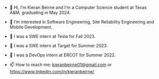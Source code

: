 - 👋 Hi, I’m Kieran Beirne and I'm a Computer Science student at Texas A&M, graduating in May 2024.
- 👀 I’m interested in Software Engineering, Site Reliability Engineering and Mobile Development.
- 🚗 I was a SWE intern at Tesla for Fall 2023.
- 🎯 I was a SWE intern at Target for Summer 2023.
- 🌱 I was a DevOps intern at ERCOT for Summer 2022.

- 📫 How to reach me: kieranbeirne01@gmail.com or https://www.linkedin.com/in/kieranbeirne/


<!---
kieranbeirne/kieranbeirne is a ✨ special ✨ repository because its `README.md` (this file) appears on your GitHub profile.
You can click the Preview link to take a look at your changes.
--->
